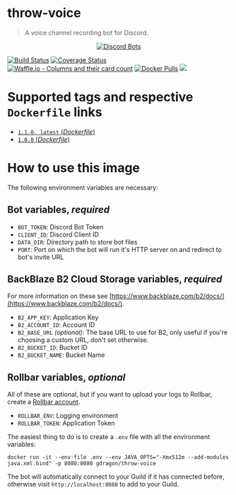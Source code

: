 # throw-voice
> A voice channel recording bot for Discord.

<p align="center">
  <a href="https://discordbots.org/bot/338897906524225538">
    <img src="https://discordbots.org/api/widget/338897906524225538.png" alt="Discord Bots" />
  </a>
</p>

[![Build Status](https://travis-ci.org/guacamoledragon/throw-voice.svg?branch=master)](https://travis-ci.org/guacamoledragon/throw-voice)
[![Coverage Status](https://coveralls.io/repos/github/guacamoledragon/throw-voice/badge.svg)](https://coveralls.io/github/guacamoledragon/throw-voice)
[![Waffle.io - Columns and their card count](https://badge.waffle.io/guacamoledragon/throw-voice.svg?columns=all)](https://waffle.io/guacamoledragon/throw-voice)
[![Docker Pulls](https://img.shields.io/docker/pulls/gdragon/throw-voice.svg)](https://hub.docker.com/r/gdragon/throw-voice/)
[![](https://images.microbadger.com/badges/version/gdragon/throw-voice.svg)](https://microbadger.com/images/gdragon/throw-voice "Get your own version badge on microbadger.com")

# Supported tags and respective `Dockerfile` links

- [`1.1.0, latest` (*Dockerfile*)](https://github.com/guacamoledragon/throw-voice/blob/v1.1.0/Dockerfile)
- [`1.0.0` (*Dockerfile*)](https://github.com/guacamoledragon/throw-voice/blob/v1.0.0/Dockerfile)

# How to use this image

The following environment variables are necessary:

## Bot variables, **_required_**

- `BOT_TOKEN`: Discord Bot Token
- `CLIENT_ID`: Discord Client ID
- `DATA_DIR`: Directory path to store bot files
- `PORT`: Port on which the bot will run it's HTTP server on and redirect to bot's invite URL

## BackBlaze B2 Cloud Storage variables, **_required_**

For more information on these see [https://www.backblaze.com/b2/docs/](https://www.backblaze.com/b2/docs/).

- `B2_APP_KEY`: Application Key
- `B2_ACCOUNT_ID`: Account ID
- `B2_BASE_URL` _(optional)_: The base URL to use for B2, only useful if you're choosing a custom URL, don't set otherwise.
- `B2_BUCKET_ID`: Bucket ID
- `B2_BUCKET_NAME`: Bucket Name

## Rollbar variables, _optional_

All of these are optional, but if you want to upload your logs to Rollbar, create a
[Rollbar account](https://rollbar.com/signup/).

- `ROLLBAR_ENV`: Logging environment
- `ROLLBAR_TOKEN`: Application Token

The easiest thing to do is to create a `.env` file with all the environment variables:

    docker run -it --env-file .env --env JAVA_OPTS="-Xmx512m --add-modules java.xml.bind" -p 8080:8080 gdragon/throw-voice

The bot will automatically connect to your Guild if it has connected before, otherwise visit `http://localhost:8080` to
add to your Guild.

